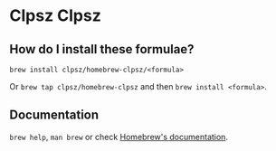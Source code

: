 # Clpsz Clpsz

## How do I install these formulae?
`brew install clpsz/homebrew-clpsz/<formula>`

Or `brew tap clpsz/homebrew-clpsz` and then `brew install <formula>`.

## Documentation
`brew help`, `man brew` or check [Homebrew's documentation](https://docs.brew.sh).
